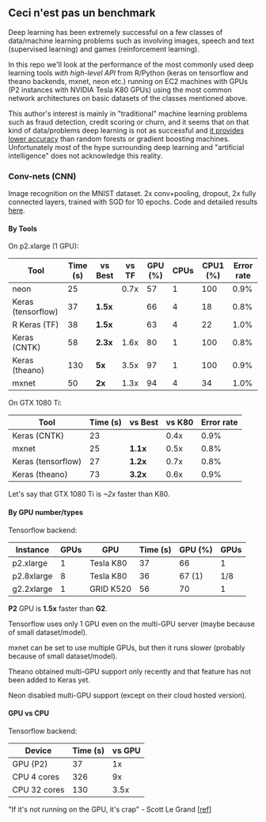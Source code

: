 
## Ceci n'est pas un benchmark

Deep learning has been extremely successful on a few classes of data/machine learning
problems such as involving images, speech and text (supervised learning) and games (reinforcement
learning).

In this repo we'll look at the performance of the most commonly used deep learning tools 
*with high-level API* from R/Python (keras on tensorflow and theano backends, mxnet, neon etc.) 
running on EC2 machines with GPUs (P2 instances with NVIDIA Tesla K80 GPUs)
using the most common network architectures on basic datasets of the classes mentioned above.

This author's interest is mainly in "traditional" machine learning problems such as
fraud detection, credit scoring or churn, and it seems that on that kind of data/problems
deep learning is not as successful and 
[it provides lower accuracy](https://github.com/szilard/benchm-ml#deep-neural-networks) 
than random forests or gradient boosting machines. 
Unfortunately most of the hype surrounding deep learning and "artificial intelligence" does not
acknowledge this reality.



### Conv-nets (CNN) 

Image recognition on the MNIST dataset. 2x conv+pooling, dropout, 2x fully connected layers,
trained with SGD for 10 epochs.
Code and detailed results [here](cnn-mnist).


#### By Tools

On p2.xlarge (1 GPU):

Tool               | Time (s) | vs Best |  vs TF  |GPU (%) | CPUs  | CPU1 (%) | Error rate
-------------------|----------|---------|---------|--------|-------|----------|----------
neon               |   25     |         |  0.7x   |  57    |  1    |   100    |   0.9%
Keras (tensorflow) |   37     |**1.5x** |         | 66     |  4    |   18     |   0.8%
R Keras (TF)       |   38     |**1.5x** |         | 63     |  4    |   22     |   1.0%
Keras (CNTK)       |   58     |**2.3x** |  1.6x   | 80     |  1    |   100    |   0.8%
Keras (theano)     |   130    | **5x**  |  3.5x   | 97     |  1    |   100    |   0.9%
mxnet              |   50     | **2x**  |  1.3x   | 94     |  4    |   34     |   1.0%

On GTX 1080 Ti:

Tool               | Time (s) | vs Best |  vs K80 | Error rate
-------------------|----------|---------|---------|----------
Keras (CNTK)       |   23     |         |  0.4x   |  0.9%
mxnet		       |   25     | **1.1x**|  0.5x   |  0.8%
Keras (tensorflow) |   27     | **1.2x**|  0.7x   |  0.8%
Keras (theano)     |   73     | **3.2x**|  0.6x   |  0.9%

Let's say that GTX 1080 Ti is *~2x* faster than K80.


#### By GPU number/types

Tensorflow backend:

Instance   | GPUs |   GPU     | Time (s) | GPU (%) |  GPUs
-----------|------|-----------|----------|---------|--------
p2.xlarge  |  1   | Tesla K80 |   37     |  66     |  1
p2.8xlarge |  8   | Tesla K80 |   36     | 67 (1)  |  1/8
g2.2xlarge |  1   | GRID K520 |   56     |  70     |  1

**P2** GPU is **1.5x** faster than **G2**. 

Tensorflow uses only 1 GPU even on the multi-GPU server (maybe because of small dataset/model).

mxnet can be set to use multiple GPUs, but then it runs slower (probably because of small dataset/model).

Theano obtained multi-GPU support only recently and that feature has not been added to Keras yet.

Neon disabled multi-GPU support (except on their cloud hosted version).


#### GPU vs CPU

Tensorflow backend:

Device       | Time (s)  | vs GPU
-------------|-----------|---------
GPU (P2)     |   37      |   1x
CPU 4 cores  |  326      |   9x
CPU 32 cores |  130      |  3.5x

"If it's not running on the GPU, it's crap" - Scott Le Grand [[ref](http://datascience.la/dsstne-a-new-deep-learning-framework-for-large-sparse-datasets/)]


